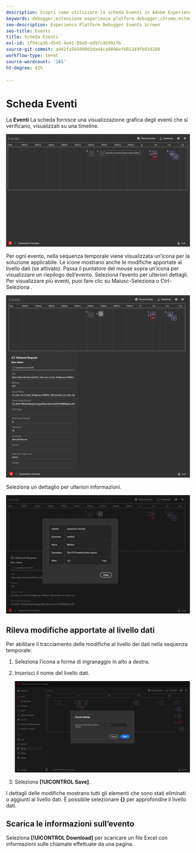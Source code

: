 ```yaml
---
description: Scopri come utilizzare la scheda Eventi in Adobe Experience Platform Debugger.
keywords: debugger;estensione experience platform debugger;chrome;estensione;eventi;dtm;target
seo-description: Experience Platform Debugger Events Screen
seo-title: Events
title: Scheda Eventi
exl-id: 1f94ca36-d545-4e41-89a9-ed97c45991fb
source-git-commit: a442fa56589003dad4ca9896ef601349fb93d280
workflow-type: tm+mt
source-wordcount: '165'
ht-degree: 42%

---
```


# Scheda Eventi

La **Eventi** La scheda fornisce una visualizzazione grafica degli eventi che si verificano, visualizzati su una timeline.

![](assets/events.jpg)

Per ogni evento, nella sequenza temporale viene visualizzata un’icona per la soluzione applicabile. Le icone mostrano anche le modifiche apportate al livello dati (se attivato). Passa il puntatore del mouse sopra un’icona per visualizzare un riepilogo dell’evento. Seleziona l’evento per ulteriori dettagli. Per visualizzare più eventi, puoi fare clic su Maiusc-Seleziona o Ctrl-Seleziona .

![](assets/events-details.jpg)

Seleziona un dettaglio per ulteriori informazioni.

![](assets/events-details-more.jpg)

## Rileva modifiche apportate al livello dati

Per abilitare il tracciamento delle modifiche al livello dei dati nella sequenza temporale:

1. Seleziona l’icona a forma di ingranaggio in alto a destra.
1. Inserisci il nome del livello dati.

   ![](assets/event-datalayer.jpg)

1. Seleziona **[!UICONTROL Save]**.

I dettagli delle modifiche mostrano tutti gli elementi che sono stati eliminati o aggiunti al livello dati. È possibile selezionare **{}** per approfondire il livello dati.

## Scarica le informazioni sull’evento

Seleziona **[!UICONTROL Download]** per scaricare un file Excel con informazioni sulle chiamate effettuate da una pagina.
